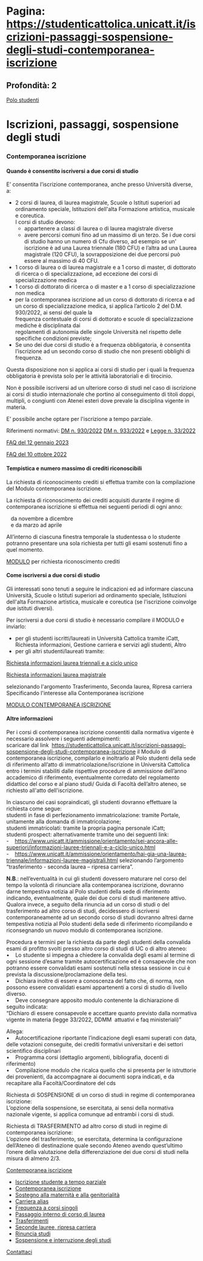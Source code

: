 # Pagina: https://studenticattolica.unicatt.it/iscrizioni-passaggi-sospensione-degli-studi-contemporanea-iscrizione

## Profondità: 2

[Polo studenti](home-polo-studenti)



# Iscrizioni, passaggi, sospensione degli studi

### Contemporanea iscrizione

#### Quando è consentito iscriversi a due corsi di studio

E’ consentita l’iscrizione contemporanea, anche presso Università diverse, a:

* 2 corsi di laurea, di laurea magistrale, Scuole o Istituti superiori ad ordinamento speciale, Istituzioni dell'alta Formazione artistica, musicale e coreutica.  
  I corsi di studio devono:
  + appartenere a classi di laurea o di laurea magistrale diverse
  + avere percorsi comuni fino ad un massimo di un terzo. Se i due corsi di studio hanno un numero di Cfu diverso, ad esempio se un' iscrizione è ad una Laurea triennale (180 CFU) e l’altra ad una Laurea magistrale (120 CFU), la sovrapposizione dei due percorsi può essere al massimo di 40 CFU.
* 1 corso di laurea o di laurea magistrale e a 1 corso di master, di dottorato di ricerca o di specializzazione, ad eccezione dei corsi di specializzazione medica
* 1 corso di dottorato di ricerca o di master e a 1 corso di specializzazione non medica
* per la contemporanea iscrizione ad un corso di dottorato di ricerca e ad un corso di specializzazione medica, si applica l’articolo 2 del D.M. 930/2022, ai sensi del quale la  
  frequenza contestuale di corsi di dottorato e scuole di specializzazione mediche è disciplinata dai  
  regolamenti di autonomia delle singole Università nel rispetto delle specifiche condizioni previste;
* Se uno dei due corsi di studio è a frequenza obbligatoria, è consentita l’iscrizione ad un secondo corso di studio che non presenti obblighi di frequenza.

Questa disposizione non si applica ai corsi di studio per i quali la frequenza obbligatoria è prevista solo per le attività laboratoriali e di tirocinio.

Non è possibile iscriversi ad un ulteriore corso di studi nel caso di iscrizione ai corsi di studio internazionale che portino al conseguimento di titoli doppi, multipli, o congiunti con Atenei esteri dove prevale la disciplina vigente in materia.

E' possibile anche optare per l'iscrizione a tempo parziale.

Riferimenti normativi: [DM n. 930/2022](https://www.mur.gov.it/it/atti-e-normativa/decreto-ministeriale-n-930-del-29-07-2022) [DM n. 933/2022](https://www.mur.gov.it/it/atti-e-normativa/decreto-ministeriale-n-933-del-02-08-2022) e [Legge n. 33/2022](https://www.gazzettaufficiale.it/eli/id/2022/04/28/22G00041/sg)

[FAQ del 12 gennaio 2023](https://www.mur.gov.it/sites/default/files/2023-01/faq_contemporanea_iscrizione_12_gennaio_2023.pdf)

[FAQ del 10 ottobre 2022](https://www.mur.gov.it/sites/default/files/2022-10/faq_contemporanea_iscrizione_10%20ottobre%202022.pdf)

#### Tempistica e numero massimo di crediti riconoscibili

La richiesta di riconoscimento crediti si effettua tramite con la compilazione del Modulo contemporanea iscrizione.

La richiesta di riconoscimento dei crediti acquisiti durante il regime di contemporanea iscrizione si effettua nei seguenti periodi di ogni anno:

   da novembre a dicembre  
   e da marzo ad aprile

All’interno di ciascuna finestra temporale la studentessa o lo studente potranno presentare una sola richiesta per tutti gli esami sostenuti fino a quel momento.

[MODULO](PROPOSTA%20MODULO%20CONVALIDA%20ESAMI.pdf) per richiesta riconoscimento crediti

#### Come iscriversi a due corsi di studio

Gli interessati sono tenuti a seguire le indicazioni ed ad informare ciascuna Università, Scuole o Istituti superiori ad ordinamento speciale, Istituzioni dell'alta Formazione artistica, musicale e coreutica (se l'iscrizione coinvolge due istituti diversi).

Per iscriversi a due corsi di studio è necessario compilare il MODULO e inviarlo:

* per gli studenti iscritti/laureati in Università Cattolica tramite iCatt, Richiesta informazioni, Gestione carriera e servizi agli studenti, Altro
* per gli altri studenti/laureati tramite:

[Richiesta informazioni laurea triennali e a ciclo unico](https://www.unicatt.it/ammissione/orientamento/sei-ancora-alle-superiori/informazioni-lauree-triennali-e-a-ciclo-unico.html)

[Richiesta informazioni laurea magistrale](https://www.unicatt.it/ammissione/orientamento/hai-gia-una-laurea-triennale/informazioni-lauree-magistrali.html)

selezionando l'argomento Trasferimento, Seconda laurea, Ripresa carriera Specificando l'interesse alla Contemporanea iscrizione

[MODULO CONTEMPORANEA ISCRIZIONE](Dichiarazione%20sostitutiva%20contemporanea%20iscrizione%202022_iscrittoUC_V5%20modificato.pdf)

#### Altre informazioni

Per i corsi di contemporanea iscrizione consentiti dalla normativa vigente è necessario assolvere i seguenti adempimenti:   
scaricare dal link  https://studenticattolica.unicatt.it/iscrizioni-passaggi-sospensione-degli-studi-contemporanea-iscrizione il Modulo di contemporanea iscrizione, compilarlo e inoltrarlo al Polo studenti della sede di riferimento all’atto di immatricolazione/iscrizione in Università Cattolica entro i termini stabiliti dalle rispettive procedure di ammissione dell’anno accademico di riferimento, eventualmente corredato del regolamento didattico del corso e al piano studi/ Guida di Facoltà dell’altro ateneo, se richiesto all'atto dell'iscrizione.

In ciascuno dei casi sopraindicati, gli studenti dovranno effettuare la richiesta come segue:  
studenti in fase di perfezionamento immatricolazione: tramite Portale, unitamente alla domanda di immatricolazione;  
studenti immatricolati: tramite la propria pagina personale iCatt;  
studenti prospect: alternativamente tramite uno dei seguenti link:  
-    https://www.unicatt.it/ammissione/orientamento/sei-ancora-alle-superiori/informazioni-lauree-triennali-e-a-ciclo-unico.html  
-    https://www.unicatt.it/ammissione/orientamento/hai-gia-una-laurea-triennale/informazioni-lauree-magistrali.html selezionando l’argomento “trasferimento - seconda laurea – ripresa carriera”.

**N.B**.: nell’eventualità in cui gli studenti dovessero maturare nel corso del tempo la volontà di rinunciare alla contemporanea iscrizione, dovranno darne tempestiva notizia al Polo studenti della sede di riferimento indicando, eventualmente, quale dei due corsi di studi mantenere attivo.  
Qualora invece, a seguito della rinuncia ad un corso di studi o del trasferimento ad altro corso di studi, decidessero di iscriversi contemporaneamente ad un secondo corso di studi dovranno altresì darne tempestiva notizia al Polo studenti della sede di riferimento ricompilando e riconsegnando un nuovo modulo di contemporanea iscrizione.

Procedura e termini per la richiesta da parte degli studenti della convalida esami di profitto svolti presso altro corso di studi di UC o di altro ateneo:  
•    Lo studente si impegna a chiedere la convalida degli esami al termine di ogni sessione d’esame tramite autocertificazione ed è consapevole che non potranno essere convalidati esami sostenuti nella stessa sessione in cui è prevista la discussione/proclamazione della tesi.  
•    Dichiara inoltre di essere a conoscenza del fatto che, di norma, non possono essere convalidati esami appartenenti a corsi di studio di livello diverso.  
•    Deve consegnare apposito modulo contenente la dichiarazione di seguito indicata:  
“Dichiaro di essere consapevole e accettare quanto previsto dalla normativa vigente in materia (legge 33/2022, DDMM  attuativi e faq ministeriali)”

Allega:  
•    Autocertificazione riportante l’indicazione degli esami superati con data, delle votazioni conseguite, dei crediti formativi universitari e dei settori scientifico disciplinari  
•    Programma corsi (dettaglio argomenti, bibliografia, docenti di riferimento)  
•    Compilazione modulo che ricalca quello che si presenta per le istruttorie dei provenienti, da accompagnare ai documenti sopra indicati, e da recapitare alla Facoltà/Coordinatore del cds

Richiesta di SOSPENSIONE di un corso di studi in regime di contemporanea iscrizione:  
L’opzione della sospensione, se esercitata, ai sensi della normativa nazionale vigente, si applica comunque ad entrambi i corsi di studi.

Richiesta di TRASFERIMENTO ad altro corso di studi in regime di contemporanea iscrizione:  
L’opzione del trasferimento, se esercitata, determina la configurazione dell’Ateneo di destinazione quale secondo Ateneo avendo quest’ultimo l’onere della valutazione della differenziazione dei due corsi di studi nella misura di almeno 2/3.

[Contemporanea iscrizione](#submenu__wrapper "Contemporanea iscrizione")

* [Iscrizione studente a tempo parziale](iscrizioni-passaggi-sospensione-degli-studi-iscrizione-studente-a-tempo-parziale "Iscrizione studente a tempo parziale")
* [Contemporanea iscrizione](iscrizioni-passaggi-sospensione-degli-studi-contemporanea-iscrizione "Contemporanea iscrizione")
* [Sostegno alla maternità e alla genitorialità](iscrizioni-passaggi-sospensione-degli-studi-sostegno-alla-maternita-e-alla-genitorialita "Sostegno alla maternità e alla genitorialità")
* [Carriera alias](iscrizioni-passaggi-sospensione-degli-studi-carriera-alias "Carriera alias")
* [Frequenza a corsi singoli](iscrizioni-passaggi-sospensione-degli-studi-frequenza-a-corsi-singoli "Frequenza a corsi singoli")
* [Passaggio interno di corso di laurea](iscrizioni-passaggi-sospensione-degli-studi-passaggio-interno-di-corso-di-laurea "Passaggio interno di corso di laurea")
* [Trasferimenti](iscrizioni-passaggi-sospensione-degli-studi-trasferimenti "Trasferimenti")
* [Seconde lauree, ripresa carriera](iscrizioni-passaggi-sospensione-degli-studi-seconde-lauree-ripresa-carriera "Seconde lauree, ripresa carriera")
* [Rinuncia studi](iscrizioni-passaggi-sospensione-degli-studi-rinuncia-studi "Rinuncia studi")
* [Sospensione e interruzione degli studi](iscrizioni-passaggi-sospensione-degli-studi-sospensione-e-interruzione-degli-studi "Sospensione e interruzione degli studi")

[Contattaci](home-contatti "Contattaci")